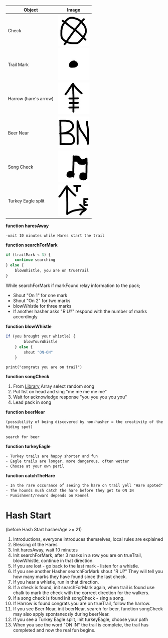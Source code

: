 Object | Image
------------ | -------------
Check | ![Check](/IMG/check.jpg)
Trail Mark | ![Trail Mark](/IMG/trailmark.jpg)
Harrow (hare's arrow) | ![Harrow](/IMG/harrow.jpg)
Beer Near | ![Beer Near](/IMG/beernear.jpg)
Song Check | ![Song Check](/IMG/songcheck2.jpg)
Turkey Eagle split | ![Turkey Eagle split](/IMG/turkeyeagle.jpg)


**function haresAway**  

    -wait 10 minutes while Hares start the trail

**function searchForMark**  
```javascript
if (trailMark < 3) {
    continue searching
} else {
    blowWhistle, you are on trueTrail
}
```

While searchForMark if markFound relay information to the pack; 
- Shout "On 1" for one mark
- Shout "On 2" for two marks
- blowWhistle for three marks
- If another hasher asks "R U?" respond with the number of marks accordingly


**function blowWhistle**  
```javascript
If (you brought your whistle) { 
        blowYourWhistle 
    } else {
        shout "ON-ON"
    }
```
    print("congrats you are on trail")

**function songCheck**
1) From [Library](https://chicagohash.org/hashing-tools/hash-song-book/down-down-songs/) Array select random song
2) Put fist on head and sing "me me me me me"
3) Wait for acknowledge response "you you you you you"
4) Lead pack in song

**function beerNear**

    (possibility of being discovered by non-hasher = the creativity of the hiding spot)

    search for beer

**function turkeyEagle**

    - Turkey trails are happy shorter and fun
    - Eagle trails are longer, more dangerous, often wetter
    - Choose at your own peril

**function catchTheHare**  

    - In the rare occurance of seeing the hare on trail yell "Hare spoted"
    - The hounds mush catch the hare before they get to ON IN
    - Punishment/reward depends on Kennel

# Hash Start
(before Hash Start hasherAge >= 21)

1) Introductions, everyone introduces themselves, local rules are explained
2) Blessing of the Hares
3) Init haresAway, wait 10 minutes
4) Init searchForMark, after 3 marks in a row you are on trueTrail, blowWhistle,  continue in that direction.
5) If you are lost - go back to the last mark - listen for a whistle.
6) If you see another Hasher searchForMark shout "R U?" They will tell you how many marks they have found since the last check. 
7) If you hear a whistle, run in that direction.
8) If a check is found, init searchForMark again, when trail is found use chalk to mark the check with the correct direction for the walkers.
9) If a song check is found init songCheck - sing a song.
10) If Harrow is found congrats you are on trueTrail, follow the harrow. 
11) If you see Beer Near, init beerNear, search for beer, function songCheck may also apply spontaneosly during beerNear.
12) If you see a Turkey Eagle split, init turkeyEagle, choose your path
13) When you see the word "ON IN" the trail is complete, the trail has completed and now the real fun begins.